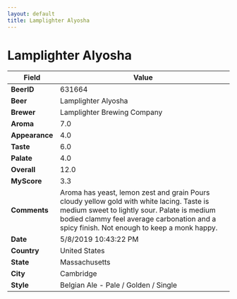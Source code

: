 ```yaml
---
layout: default
title: Lamplighter Alyosha
---
```


# Lamplighter Alyosha

| Field         | Value     |
|---------------|-----------|
| **BeerID** | 631664 |
| **Beer** | Lamplighter Alyosha |
| **Brewer** | Lamplighter Brewing Company |
| **Aroma** | 7.0 |
| **Appearance** | 4.0 |
| **Taste** | 6.0 |
| **Palate** | 4.0 |
| **Overall** | 12.0 |
| **MyScore** | 3.3 |
| **Comments** | Aroma has yeast, lemon zest and grain  Pours cloudy yellow gold with white lacing. Taste is medium sweet to lightly sour. Palate is medium bodied clammy feel average carbonation and a spicy finish. Not enough to keep a monk happy. |
| **Date** | 5/8/2019 10:43:22 PM |
| **Country** | United States |
| **State** | Massachusetts |
| **City** | Cambridge |
| **Style** | Belgian Ale - Pale / Golden / Single |
